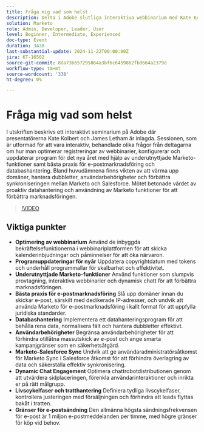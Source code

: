```yaml
---
title: Fråga mig vad som helst
description: Delta i Adobe slutliga interaktiva webbinarium med Kate Kolbert och James Letham, som handlar om optimering av webbinarium, programuppdateringar, underutnyttjade Marketo-funktioner, bästa praxis för e-postmarknadsföring, databashantering, användarbehörigheter, Marketo-Salesforce-synkronisering, dynamiskt chattengagemang och livscykelfaser.
solution: Marketo
role: Admin, Developer, Leader, User
level: Beginner, Intermediate, Experienced
doc-type: Event
duration: 3438
last-substantial-update: 2024-11-22T00:00:00Z
jira: KT-16502
source-git-commit: 8da73b657295864a3bf6c64598b2fbd664a2379d
workflow-type: tm+mt
source-wordcount: '338'
ht-degree: 0%

---
```



# Fråga mig vad som helst

I utskriften beskrivs ett interaktivt seminarium på Adobe där presentatörerna Kate Kolbert och James Letham är inlagda. Sessionen, som är utformad för att vara interaktiv, behandlade olika frågor från deltagarna om hur man optimerar registreringar av webbinarier, konfigurerar och uppdaterar program för det nya året med hjälp av underutnyttjade Marketo-funktioner samt bästa praxis för e-postmarknadsföring och databashantering. Bland huvudämnena finns vikten av att värma upp domäner, hantera dubbletter, användarbehörigheter och förbättra synkroniseringen mellan Marketo och Salesforce. Mötet betonade värdet av proaktiv datahantering och användning av Marketo funktioner för att förbättra marknadsföringen.

>[!VIDEO](https://video.tv.adobe.com/v/3438195/?learn=on&enablevpops)

## Viktiga punkter

* **Optimering av webbinarium** Använd de inbyggda bekräftelsefunktionerna i webbinariplattformen för att skicka kalenderinbjudningar och påminnelser för att öka närvaron.
* **Programuppdateringar för nyår** Uppdatera copyrightdatum med tokens och underhåll programmallar för skalbarhet och effektivitet.
* **Underutnyttjade Marketo-funktioner** Använd funktioner som slumpvis provtagning, interaktiva webbinarier och dynamisk chatt för att förbättra marknadsföringen.
* **Bästa praxis för e-postmarknadsföring** Slå upp domäner innan du skickar e-post, särskilt med dedikerade IP-adresser, och undvik att använda Marketo för e-postmarknadsföring i kallt format för att uppfylla juridiska standarder.
* **Databashantering** Implementera ett datahanteringsprogram för att behålla rena data, normalisera fält och hantera dubbletter effektivt.
* **Användarbehörigheter** Begränsa användarbehörigheter för att förhindra otillåtna massutskick av e-post och ange smarta kampanjgränser som en säkerhetsåtgärd.
* **Marketo-Salesforce Sync** Undvik att ge användaradministratörsåtkomst för Marketo Sync i Salesforce åtkomst för att förhindra överlagring av data och säkerställa effektiv synkronisering.
* **Dynamic Chat Engagement** Optimera chattrobotdistributionen genom att utvärdera sidplaceringen, förenkla användarinteraktioner och inrikta er på rätt målgrupp.
* **Livscykelfaser och tratthantering** Definiera tydliga livscykelfaser, kontrollera justeringen med försäljningen och förhindra att leads flyttas bakåt i tratten.
* **Gränser för e-postsändning** Den allmänna högsta sändningsfrekvensen för e-post är 1 miljon e-postmeddelanden per timme, med högre gränser för köp vid behov.
